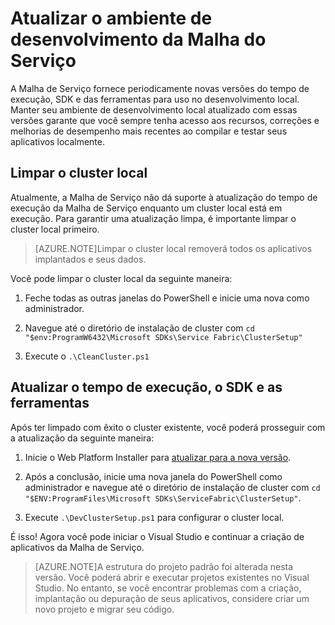 <properties
   pageTitle="Atualize o ambiente de desenvolvimento da Malha do Serviço | Microsoft Azure"
   description="Atualize seu ambiente de desenvolvimento da Malha do Serviço para usar o tempo de execução, o SDK e as ferramentas mais recentes."
   services="service-fabric"
   documentationCenter=".net"
   authors="seanmck"
   manager="timlt"
   editor=""/>

<tags
   ms.service="service-fabric"
   ms.devlang="dotNet"
   ms.topic="article"
   ms.tgt_pltfrm="na"
   ms.workload="na"
   ms.date="10/30/2015"
   ms.author="seanmck"/>

# Atualizar o ambiente de desenvolvimento da Malha do Serviço

 A Malha de Serviço fornece periodicamente novas versões do tempo de execução, SDK e das ferramentas para uso no desenvolvimento local. Manter seu ambiente de desenvolvimento local atualizado com essas versões garante que você sempre tenha acesso aos recursos, correções e melhorias de desempenho mais recentes ao compilar e testar seus aplicativos localmente.

## Limpar o cluster local

 Atualmente, a Malha de Serviço não dá suporte à atualização do tempo de execução da Malha de Serviço enquanto um cluster local está em execução. Para garantir uma atualização limpa, é importante limpar o cluster local primeiro.

 >[AZURE.NOTE]Limpar o cluster local removerá todos os aplicativos implantados e seus dados.

 Você pode limpar o cluster local da seguinte maneira:


 1. Feche todas as outras janelas do PowerShell e inicie uma nova como administrador.

 2. Navegue até o diretório de instalação de cluster com `cd "$env:ProgramW6432\Microsoft SDKs\Service Fabric\ClusterSetup"`

 3. Execute o `.\CleanCluster.ps1`


## Atualizar o tempo de execução, o SDK e as ferramentas

 Após ter limpado com êxito o cluster existente, você poderá prosseguir com a atualização da seguinte maneira:


 1. Inicie o Web Platform Installer para [atualizar para a nova versão][1].

 2. Após a conclusão, inicie uma nova janela do PowerShell como administrador e navegue até o diretório de instalação de cluster com `cd "$ENV:ProgramFiles\Microsoft SDKs\ServiceFabric\ClusterSetup"`.

 3. Execute `.\DevClusterSetup.ps1` para configurar o cluster local.

É isso! Agora você pode iniciar o Visual Studio e continuar a criação de aplicativos da Malha de Serviço.

>[AZURE.NOTE]A estrutura do projeto padrão foi alterada nesta versão. Você poderá abrir e executar projetos existentes no Visual Studio. No entanto, se você encontrar problemas com a criação, implantação ou depuração de seus aplicativos, considere criar um novo projeto e migrar seu código.

 [1]: http://www.microsoft.com/web/handlers/webpi.ashx?command=getinstallerredirect&appid=MicrosoftAzure-ServiceFabric "Link do WebPI"

<!---HONumber=Nov15_HO2-->